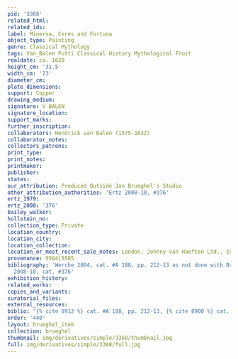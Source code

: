 ```yaml
---
pid: '3368'
related_html: 
related_ids: 
label: Minerva, Ceres and Fortuna
object_type: Painting
genre: Classical Mythology
tags: Van_Balen Putti Classical History Mythological Fruit
realdate: ca. 1620
height_cm: '31.5'
width_cm: '23'
diameter_cm: 
plate_dimensions: 
support: Copper
drawing_medium: 
signature: V BALEN
signature_location: 
support_marks: 
further_inscription: 
collaborators: Hendrick van Balen (1575-1632)
collaborator_notes: 
collectors_patrons: 
print_type: 
print_notes: 
printmaker: 
publisher: 
states: 
our_attribution: Produced Outside Jan Brueghel's Studio
other_attribution_authorities: 'Ertz 2008-10, #376'
ertz_1979: 
ertz_2008: '376'
bailey_walker: 
hollstein_no: 
collection_type: Private
location_country: 
location_city: 
location_collection: 
location_or_most_recent_sale_notes: London, Johnny van Haeften Ltd., 1996
provenance: 5584|5585
bibliography: 'Werche 2004, cat. #A 188, pp. 212-13 as not done with Brueghel; Ertz
  2008-10, cat. #376'
exhibition_history: 
related_works: 
copies_and_variants: 
curatorial_files: 
external_resources: 
biblio: "{% cite 8912 %} cat. #A 188, pp. 212-13, {% cite 8900 %} cat. #376"
order: '440'
layout: brueghel_item
collection: brueghel
thumbnail: img/derivatives/simple/3368/thumbnail.jpg
full: img/derivatives/simple/3368/full.jpg
---
```

